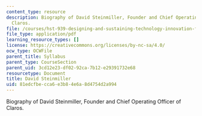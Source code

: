 ```yaml
---
content_type: resource
description: Biography of David Steinmiller, Founder and Chief Operating Officer of
  Claros.
file: /courses/hst-939-designing-and-sustaining-technology-innovation-for-global-health-practice-spring-2008/81edcfbecca6e3b84e6a8d4754d2a994_david_st_bio.pdf
file_type: application/pdf
learning_resource_types: []
license: https://creativecommons.org/licenses/by-nc-sa/4.0/
ocw_type: OCWFile
parent_title: Syllabus
parent_type: CourseSection
parent_uid: 3cd12e23-df02-92ca-7b12-e29391732e68
resourcetype: Document
title: David Steinmiller
uid: 81edcfbe-cca6-e3b8-4e6a-8d4754d2a994
---
```

Biography of David Steinmiller, Founder and Chief Operating Officer of Claros.